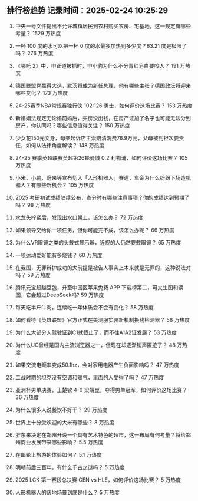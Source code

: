 
## 排行榜趋势 记录时间：2025-02-24 10:25:29
  
  1. 中央一号文件提出不允许城镇居民到农村购买农房、宅基地，这一规定有哪些考量？ 1529 万热度
    
  2. 一杯 100 度的水可以把一杯 0 度的水最多加热到多少度？63.21 度是极限了吗？ 276 万热度
    
  3. 《哪吒 2》中，申正道被抓时，申小豹为什么不分青红皂白要咬人？ 191 万热度
    
  4. 德国联盟党赢得大选，默茨将成为新任总理，他有哪些主张？德国政坛将迎来哪些变化？ 173 万热度
    
  5. 24-25赛季NBA常规赛独行侠 102:126 勇士，如何评价这场比赛？ 153 万热度
    
  6. 新婚姻法规定无论婚前婚后，买房没出钱，在房产证加了名字也可能无法分到房产，你认同吗？哪些信息值得关注？ 150 万热度
    
  7. 少女花150元文身，母亲起诉店主索赔清洗费76.9万元，父母被判担次要责任，如何从法律角度解读？ 148 万热度
    
  8. 24-25 赛季英超联赛英超第26轮曼城 0:2 利物浦，如何评价这场比赛？ 105 万热度
    
  9. 小米、小鹏、蔚来等宣布切入「人形机器人」赛道，车企为什么纷纷下场造机器人？有哪些新机会？ 105 万热度
    
  10. 2025 考研初试成绩陆续公布，查分时有哪些注意事项？你的成绩达到预期了吗？ 98 万热度
    
  11. 水龙头拧紧后，发现出水口朝上，该怎么办？ 72 万热度
    
  12. 如果领导交给你一项任务，但你可能完不成，该怎么办呢？ 66 万热度
    
  13. 为什么VR眼镜之类的头戴式显示器，近视的人仍然要戴眼镜？ 65 万热度
    
  14. 一项运动爱好能有多烧钱？ 60 万热度
    
  15. 在我国，无罪辩护成功的大前提是被告人事实上本来就是无罪的，这种说法对吗？ 59 万热度
    
  16. 腾讯元宝超越豆包，升至中国区苹果免费 APP 下载榜第二，可文生图和读图，它会超过DeepSeek吗? 59 万热度
    
  17. 每天吃半斤牛肉，连续吃一年体质会不会有变化？ 58 万热度
    
  18. 如何看待《英雄联盟》官方正式在美测服实装新机制换线检测器？ 56 万热度
    
  19. 为什么大部分人驾驶证到C1就截止了，而不往A1A2证发展？ 53 万热度
    
  20. 为什么UC曾经是国内主流浏览器之一，但现在却逐渐销声匿迹了？ 48 万热度
    
  21. 如果交流电频率变成50.1hz，会对家用电器产生负面影响吗？ 47 万热度
    
  22. 二战时期的坦克没有空调和暖气，里面的人受得了吗？ 47 万热度
    
  23. 亚洲杯男单决赛，王楚钦 4-0 梁靖崑，夺得男单冠军，如何评价这场比赛？ 36 万热度
    
  24. 为什么很多人说餐饮不好干？ 29 万热度
    
  25. 世界上十分受欢迎的大米有哪些？ 8 万热度
    
  26. 胖东来决定在郑州开设一个具有艺术特色的超市，这一布局有何考量？将给郑州商业发展带来哪些影响？ 5.5 万热度
    
  27. 在邮轮上旅游的体验如何？ 5.1 万热度
    
  28. 明朝前后三百年，有什么千古之谜吗？ 5 万热度
    
  29. 2025 LCK 第一赛段总决赛 GEN vs HLE，如何评价这场比赛？ 5 万热度
    
  30. 人形机器人的落地场景到底是什么？ 5 万热度
    